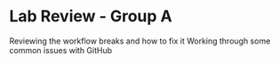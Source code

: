# Lab Review - Group A
Reviewing the workflow breaks and how to fix it
Working through some common issues with GitHub

